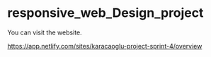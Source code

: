 # responsive_web_Design_project
You can visit the website.

https://app.netlify.com/sites/karacaoglu-project-sprint-4/overview
